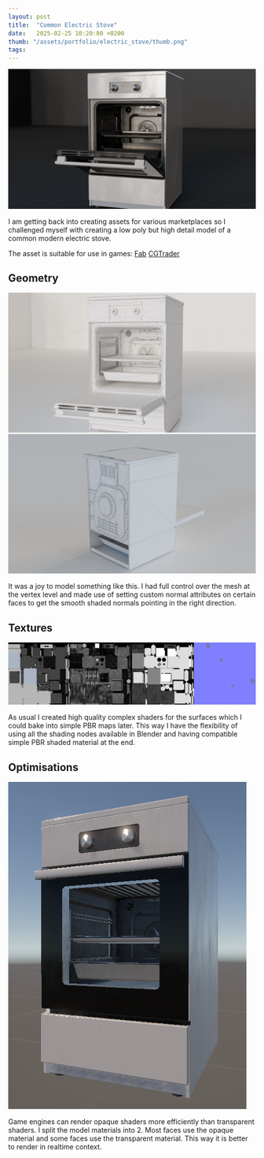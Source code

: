 ```yaml
---
layout: post
title:  "Common Electric Stove"
date:   2025-02-25 10:20:00 +0200
thumb: "/assets/portfolio/electric_stove/thumb.png"
tags: 
---
```


![Electric Stove Model](/assets/portfolio/electric_stove/screen5.png)

I am getting back into creating assets for various marketplaces so I challenged myself with creating a low poly but high detail model of a common modern electric stove.

The asset is suitable for use in games: [Fab](https://www.fab.com/listings/7cd49320-9e3f-40bd-a05a-9c92859c3edb) [CGTrader](https://www.cgtrader.com/3d-models/household/kitchenware/common-electric-stove)

## Geometry

![Electric Stove Model Wire](/assets/portfolio/electric_stove/screen6.png)
![Electric Stove Model Wire Back](/assets/portfolio//electric_stove/screen7.png)

It was a joy to model something like this. I had full control over the mesh at the vertex level and made use of setting custom normal attributes on certain faces to get the smooth shaded normals pointing in the right direction.

## Textures

![Electric Stove Model Textures](/assets/portfolio/electric_stove/tex.png)

As usual I created high quality complex shaders for the surfaces which I could bake into simple PBR maps later.
This way I have the flexibility of using all the shading nodes available in Blender and having compatible simple PBR shaded material at the end.

## Optimisations

![Electric Stove Model in Unity](/assets/portfolio/electric_stove/unity/Screenshot_20250304_103741.png)

Game engines can render opaque shaders more efficiently than transparent shaders. I split the model materials into 2. Most faces use the opaque material and some faces use the transparent material. This way it is better to render in realtime context.